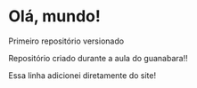 # Olá, mundo!
 Primeiro repositório versionado

Repositório criado durante a aula do guanabara!!

Essa linha adicionei diretamente do site!

